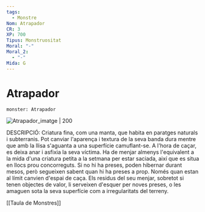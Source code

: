 ```yaml
---
tags:
  - Monstre
Nom: Atrapador
CR: 3
XP: 700
Tipus: Monstruositat
Moral: "-"
Moral_2:
  - "-"
Mida: G
---
```

# Atrapador

```statblock
monster: Atrapador
```

![Atrapador_imatge | 200](https://static.wikia.nocookie.net/forgottenrealms/images/3/3b/Trapper-1e.png/revision/latest?cb=20200905181135)

DESCRIPCIÓ: 
Criatura fina, com una manta, que habita en paratges naturals i subterranis. Pot canviar l'aparença i textura de la seva banda dura mentre que amb la llisa s'aguanta a una superfície camuflant-se. A l'hora de caçar, es deixa anar i asfixia la seva víctima. Ha de menjar almenys l'equivalent a la mida d'una criatura petita a la setmana per estar saciada, així que es situa en llocs prou concorreguts. Si no hi ha preses, poden hibernar durant mesos, però segueixen sabent quan hi ha preses a prop. Només quan estan al límit canvien d'espai de caça. Els residus del seu menjar, sobretot si tenen objectes de valor, li serveixen d'esquer per noves preses, o les amaguen sota la seva superfície com a irregularitats del terreny.

[[Taula de Monstres]]